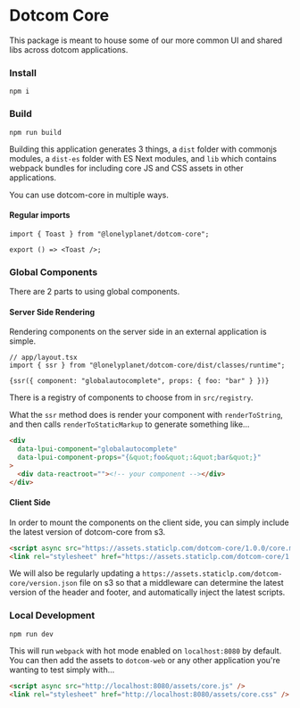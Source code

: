 # Dotcom Core
This package is meant to house some of our more common UI and shared libs across dotcom applications.

### Install
```
npm i
```

### Build
```
npm run build
```

Building this application generates 3 things, a `dist` folder with commonjs modules, a `dist-es` folder with ES Next modules, and `lib` which contains webpack bundles for including core JS and CSS assets in other applications.

You can use dotcom-core in multiple ways.

#### Regular imports
```tsx
import { Toast } from "@lonelyplanet/dotcom-core";

export () => <Toast />;
```

### Global Components
There are 2 parts to using global components.

#### Server Side Rendering
Rendering components on the server side in an external application is simple.

```tsx
// app/layout.tsx
import { ssr } from "@lonelyplanet/dotcom-core/dist/classes/runtime";

{ssr({ component: "globalautocomplete", props: { foo: "bar" } })}
```

There is a registry of components to choose from in `src/registry`.

What the `ssr` method does is render your component with `renderToString`, and then calls `renderToStaticMarkup` to generate something like...

```html
<div
  data-lpui-component="globalautocomplete"
  data-lpui-component-props="{&quot;foo&quot;:&quot;bar&quot;}"
>
  <div data-reactroot=""><!-- your component --></div>
</div>
```

#### Client Side 
In order to mount the components on the client side, you can simply include the latest version of dotcom-core from s3.

```html
<script async src="https://assets.staticlp.com/dotcom-core/1.0.0/core.min.js" />
<link rel="stylesheet" href="https://assets.staticlp.com/dotcom-core/1.0.0/core.css" />
```

We will also be regularly updating a `https://assets.staticlp.com/dotcom-core/version.json` file on s3 so that a middleware can determine the latest version of the header and footer, and automatically inject the latest scripts.

### Local Development
```
npm run dev
```

This will run `webpack` with hot mode enabled on `localhost:8080` by default. You can then add the assets to `dotcom-web` or any other application you're wanting to test simply with...

```html
<script async src="http://localhost:8080/assets/core.js" />
<link rel="stylesheet" href="http://localhost:8080/assets/core.css" />
```
